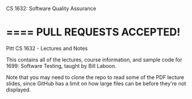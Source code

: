 CS 1632: Software Quality Assurance

====
PULL REQUESTS ACCEPTED!
====

Pitt CS 1632 - Lectures and Notes

This contains all of the lectures, course information, and sample code for 1699: Software Testing, taught by Bill Laboon.

Note that you may need to clone the repo to read some of the PDF lecture slides, since GitHub has a limit on how large files can be before they're not displayed.
